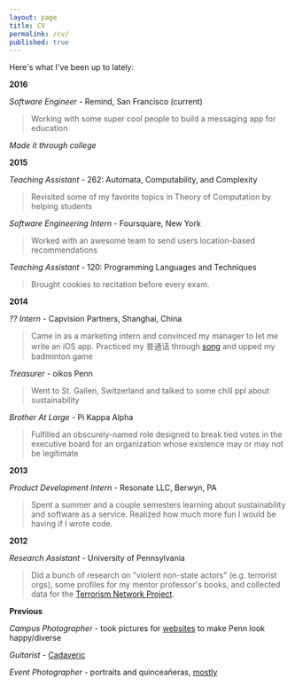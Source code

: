 ```yaml
---
layout: page
title: CV
permalink: /cv/
published: true
---
```


Here's what I've been up to lately:

__2016__

_Software Engineer_ - Remind, San Francisco (current)

> Working with some super cool people to build a messaging app for education

_Made it through college_

__2015__

_Teaching Assistant_ - 262: Automata, Computability, and Complexity

> Revisited some of my favorite topics in Theory of Computation by helping students

_Software Engineering Intern_ - Foursquare, New York

> Worked with an awesome team to send users location-based recommendations

_Teaching Assistant_ - 120: Programming Languages and Techniques

> Brought cookies to recitation before every exam.

__2014__    

_?? Intern_ - Capvision Partners, Shanghai, China

> Came in as a marketing intern and convinced my manager to let me write an iOS
app. Practiced my 普通话 through [song](https://www.youtube.com/watch?v=uDyo6IAnbVY) and upped my badminton game

_Treasurer_ - oikos Penn

> Went to St. Gallen, Switzerland and talked to some chill ppl about sustainability

_Brother At Large_ -  Pi Kappa Alpha

> Fulfilled an obscurely-named role designed to break tied votes in the executive
board for an organization whose existence may or may not be legitimate

__2013__

_Product Development Intern_ - Resonate LLC, Berwyn, PA

> Spent a summer and a couple semesters learning about sustainability and software
as a service. Realized how much more fun I would be having if I wrote code.

__2012__

_Research Assistant_ - University of Pennsylvania

> Did a bunch of research on "violent non-state actors" (e.g. terrorist orgs), some
profiles for my mentor professor's books, and collected data for the [Terrorism Network Project](http://fordschool.umich.edu/news/2012/mapping-terror-understanding-terrorist-networks-and-alliances).

__Previous__

_Campus Photographer_ - took pictures for [websites](http://www.vpul.upenn.edu/) to make Penn look happy/diverse

_Guitarist_ - [Cadaveric](https://www.reverbnation.com/cadaveric)

_Event Photographer_ - portraits and quinceañeras, [mostly](https://www.flickr.com/photos/derickophoto/)
